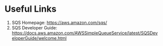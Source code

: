 # Useful Links
1. SQS Homepage: https://aws.amazon.com/sqs/
2. SQS Developer Guide: https://docs.aws.amazon.com/AWSSimpleQueueService/latest/SQSDeveloperGuide/welcome.html
